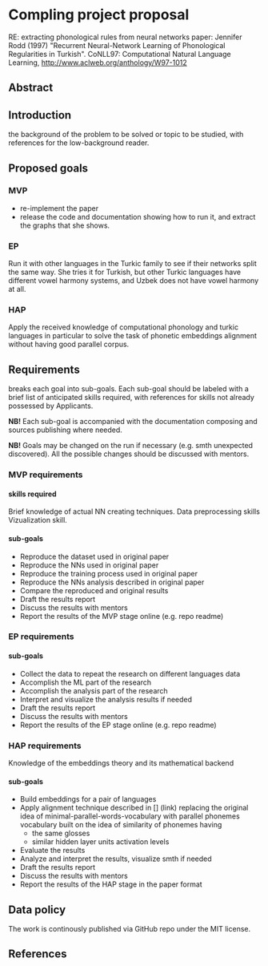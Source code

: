# Compling project proposal

RE: extracting phonological rules from neural networks paper: Jennifer Rodd (1997) "Recurrent Neural-Network Learning of Phonological Regularities in Turkish". CoNLL97: Computational Natural Language Learning, http://www.aclweb.org/anthology/W97-1012

## Abstract

## Introduction
the background of the problem to be solved or topic to be studied, with references for the low-background reader.

## Proposed goals

### MVP
* re-implement the paper
* release the code and documentation showing how to run it, and extract the graphs that she shows.

### EP
Run it with other languages in the Turkic family to see if their networks split the same way. She tries it for Turkish, but other Turkic languages have different vowel harmony systems, and Uzbek does not have vowel harmony at all.

### HAP
Apply the received knowledge of computational phonology and turkic languages in particular to solve the task of phonetic embeddings alignment without having good parallel corpus.

## Requirements
breaks each goal into sub-goals. Each sub-goal should be labeled with a brief list of anticipated skills required, with references for skills not already possessed by Applicants.

**NB!** Each sub-goal is accompanied with the documentation composing and sources publishing where needed.

**NB!** Goals may be changed on the run if necessary (e.g. smth unexpected discovered). All the possible changes should be discussed with mentors.

### MVP requirements
#### skills required
Brief knowledge of actual NN creating techniques.
Data preprocessing skills
Vizualization skill.

#### sub-goals
* Reproduce the dataset used in original paper
* Reproduce the NNs used in original paper
* Reproduce the training process used in original paper
* Reproduce the NNs analysis described in original paper
* Compare the reproduced and original results
* Draft the results report
* Discuss the results with mentors
* Report the results of the MVP stage online (e.g. repo readme)

### EP requirements

#### sub-goals
* Collect the data to repeat the research on different languages data
* Accomplish the ML part of the research
* Accomplish the analysis part of the research
* Interpret and visualize the analysis results if needed
* Draft the results report
* Discuss the results with mentors
* Report the results of the EP stage online (e.g. repo readme)

### HAP requirements
Knowledge of the embeddings theory and its mathematical backend


#### sub-goals
* Build embeddings for a pair of languages
* Apply alignment technique described in [] (link) replacing the original idea of minimal-parallel-words-vocabulary with parallel phonemes vocabulary built on the idea of similarity of phonemes having 
    * the same glosses
    * similar hidden layer units activation levels
* Evaluate the results
* Analyze and interpret the results, visualize smth if needed
* Draft the results report
* Discuss the results with mentors
* Report the results of the HAP stage in the paper format

## Data policy
The work is continously published via GitHub repo under the MIT license.

## References

